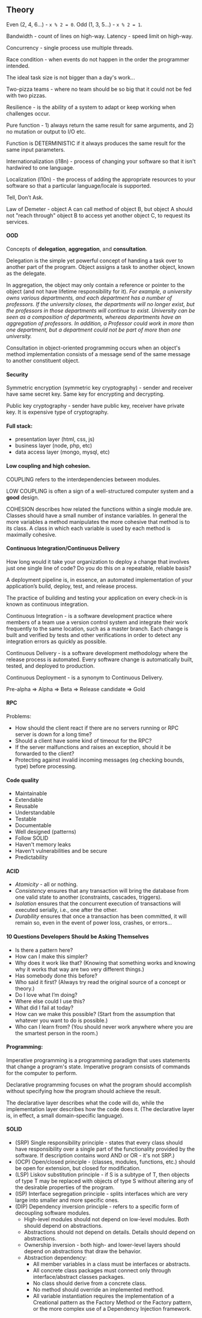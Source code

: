 Theory
-

Even (2, 4, 6...) - `x % 2 = 0`.
Odd (1, 3, 5...) - `x % 2 = 1`.

Bandwidth - count of lines on high-way.
Latency - speed limit on high-way.

Concurrency - single process use multiple threads.

Race condition - when events do not happen in the order the programmer intended.

The ideal task size is not bigger than a day's work...

Two-pizza teams - where no team should be so big that it could not be fed with two pizzas.

Resilience - is the ability of a system to adapt or keep working when challenges occur.

Pure function - 1) always return the same result for same arguments, and 2) no mutation or output to I/O etc.

Function is DETERMINISTIC if it always produces the same result for the same input parameters.

Internationalization (i18n) - process of changing your software so that it isn't hardwired to one language.

Localization (l10n) - the process of adding the appropriate resources to your software so that a particular language/locale is supported.

Tell, Don’t Ask.

Law of Demeter - object A can call method of object B,
but object A should not "reach through" object B to access yet another object C, to request its services.

#### OOD

Concepts of **delegation**, **aggregation**, and **consultation**.

Delegation is the simple yet powerful concept of handing a task over to another part of the program.
Object assigns a task to another object, known as the delegate.

In aggregation, the object may only contain a reference or pointer to the object
(and not have lifetime responsibility for it).
<i>
For example, a university owns various departments, and each department has a number of professors.
If the university closes, the departments will no longer exist,
but the professors in those departments will continue to exist.
University can be seen as a composition of departments,
whereas departments have an aggregation of professors.
In addition, a Professor could work in more than one department,
but a department could not be part of more than one university.
</i>

Consultation in object-oriented programming occurs when an object's method implementation consists
of a message send of the same message to another constituent object.

#### Security

Symmetric encryption (symmetric key cryptography) - sender and receiver have same secret key.
Same key for encrypting and decrypting.

Public key cryptography - sender have public key, receiver have private key.
It is expensive type of cryptography.

#### Full stack:

* presentation layer (html, css, js)
* business layer (node, php, etc)
* data access layer (mongo, mysql, etc)

#### Low coupling and high cohesion.

COUPLING refers to the interdependencies between modules.

LOW COUPLING is often a sign of a well-structured computer system and a **good** design.

COHESION describes how related the functions within a single module are.
<br>
Classes should have a small number of instance variables.
In general the more variables a method manipulates the more cohesive that method is to its class.
A class in which each variable is used by each method is maximally cohesive.

#### Continuous Integration/Continuous Delivery

How long would it take your organization to deploy a change that involves just one single line of code?
Do you do this on a repeatable, reliable basis?

A deployment pipeline is, in essence, an automated implementation of your application’s
build, deploy, test, and release process.

The practice of building and testing your application on every check-in
is known as continuous integration.

Continuous Integration - is a software development practice
where members of a team use a version control system and integrate their work frequently to the same location,
such as a master branch.
Each change is built and verified by tests and other verifications
in order to detect any integration errors as quickly as possible.

Continuous Delivery - is a software development methodology where the release process is automated.
Every software change is automatically built, tested, and deployed to production.

Continuous Deployment - is a synonym to Continuous Delivery.

Pre-alpha ⇒ Alpha ⇒ Beta ⇒ Release candidate ⇒ Gold

#### RPC

Problems:

* How should the client react if there are no servers running or RPC server is down for a long time?
* Should a client have some kind of timeout for the RPC?
* If the server malfunctions and raises an exception, should it be forwarded to the client?
* Protecting against invalid incoming messages (eg checking bounds, type) before processing.

#### Code quality

* Maintainable
* Extendable
* Reusable
* Understandable
* Testable
* Documentable
* Well designed (patterns)
* Follow SOLID
* Haven't memory leaks
* Haven't vulnerabilities and be secure
* Predictability

#### ACID

<ul>
    <li><i>Atomicity</i> - all or nothing.</li>
    <li><i>Consistency</i> ensures that any transaction will bring the database from one valid state to another (constraints, cascades, triggers).</li>
    <li><i>Isolation</i> ensures that the concurrent execution of transactions will executed serially, i.e., one after the other.</li>
    <li><i>Durability</i> ensures that once a transaction has been committed, it will remain so, even in the event of power loss, crashes, or errors...</li>
</ul>

#### 10 Questions Developers Should be Asking Themselves

* Is there a pattern here?
* How can I make this simpler?
* Why does it work like that?
  (Knowing that something works and knowing why it works that way are two very  different things.)
* Has somebody done this before?
* Who said it first?
  (Always try read the original source of a concept or theory.)
* Do I love what I’m doing?
* Where else could I use this?
* What did I fail at today?
* How can we make this possible?
  (Start from the assumption that whatever you want to do is possible.)
* Who can I learn from?
  (You should never work anywhere where you are the smartest person in the room.)

#### Programming:

Imperative programming is a programming paradigm that uses statements that change a program's state.
Imperative program consists of commands for the computer to perform.

Declarative programming focuses on what the program should accomplish
without specifying how the program should achieve the result.

The declarative layer describes what the code will do,
while the implementation layer describes how the code does it.
(The declarative layer is, in effect, a small  domain-specific language).

#### SOLID

<ul>
    <li>
        (SRP) Single responsibility principle - states that every class should have responsibility over a single part
        of the functionality provided by the software. If description contains word AND or OR - it's not SRP.)
    </li>
    <li>
        (OCP) Open/closed principle - (classes, modules, functions, etc.) should be open for extension, but closed for modification.
    </li>
    <li>
        (LSP) Liskov substitution principle - if S is a subtype of T, then objects of type T may be replaced with objects of type S without altering any of the desirable properties of the program.
    </li>
    <li>
        (ISP) Interface segregation principle - splits interfaces which are very large into smaller and more specific ones.
    </li>
    <li>
        (DIP) Dependency inversion principle - refers to a specific form of decoupling software modules.
        <ul>
            <li>High-level modules should not depend on low-level modules. Both should depend on abstractions.</li>
            <li>Abstractions should not depend on details. Details should depend on abstractions.</li>
            <li>Ownership inversion - both high- and lower-level layers should depend on abstractions that draw the behavior.</li>
            <li>
                Abstraction dependency:
                <ul>
                    <li>All member variables in a class must be interfaces or abstracts.</li>
                    <li>All concrete class packages must connect only through interface/abstract classes packages.</li>
                    <li>No class should derive from a concrete class.</li>
                    <li>No method should override an implemented method.</li>
                    <li>All variable instantiation requires the implementation of a Creational pattern as the Factory Method or the Factory pattern, or the more complex use of a Dependency Injection framework.</li>
                </ul>
            </li>
        </ul>
    </li>
</ul>
